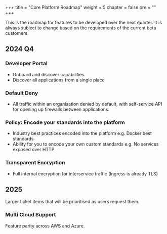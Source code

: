 +++
title = "Core Platform Roadmap"
weight = 5
chapter = false
pre = ""
+++

This is the roadmap for features to be developed over the next quarter. It is always subject to change
based on the requirements of the current beta customers.

## 2024 Q4

### Developer Portal

* Onboard and discover capabilities
* Discover all applications from a single place

### Default Deny

* All traffic within an organisation denied by default, with self-service API for opening up firewalls between applications.

### Policy: Encode your standards into the platform

* Industry best practices encoded into the platform e.g. Docker best standards
* Ability for you to encode your own custom standards e.g. No services exposed over HTTP

### Transparent Encryption

* Full internal encryption for interservice traffic (Ingress is already TLS)

## 2025

Larger ticket items that will be prioritised as users request them.

### Multi Cloud Support

Feature parity across AWS and Azure.